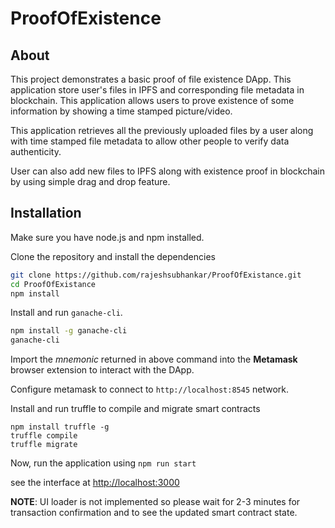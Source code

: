 # ProofOfExistence

## About
This project demonstrates a basic proof of file existence DApp. This application store user's files in IPFS and corresponding file metadata in blockchain. This application allows users to prove existence of some information by showing a time stamped picture/video.

This application retrieves all the previously uploaded files by a user along with time stamped file metadata to allow other people to verify data authenticity.

User can also add new files to IPFS along with existence proof in blockchain by using simple drag and drop feature.

## Installation
Make sure you have node.js and npm installed.

Clone the repository and install the dependencies
```bash
git clone https://github.com/rajeshsubhankar/ProofOfExistance.git
cd ProofOfExistance
npm install
```

Install and run `ganache-cli`.
```bash
npm install -g ganache-cli
ganache-cli
```
Import the _mnemonic_ returned in above command into the **Metamask** browser extension to interact with the DApp.

Configure metamask to connect to `http://localhost:8545` network.

Install and run truffle to compile and migrate smart contracts
```
npm install truffle -g
truffle compile
truffle migrate
```

Now, run the application using
```npm run start```

see the interface at [http://localhost:3000](http://localhost:3000/)

**NOTE**: UI loader is not implemented so please wait for 2-3 minutes for transaction confirmation and to see the updated smart contract state.

